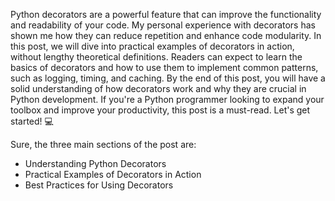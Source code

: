 Python decorators are a powerful feature that can improve the functionality and readability of your code. My personal experience with decorators has shown me how they can reduce repetition and enhance code modularity. In this post, we will dive into practical examples of decorators in action, without lengthy theoretical definitions. Readers can expect to learn the basics of decorators and how to use them to implement common patterns, such as logging, timing, and caching. By the end of this post, you will have a solid understanding of how decorators work and why they are crucial in Python development. If you're a Python programmer looking to expand your toolbox and improve your productivity, this post is a must-read. Let's get started! 💻

Sure, the three main sections of the post are:

- Understanding Python Decorators 
- Practical Examples of Decorators in Action
- Best Practices for Using Decorators
